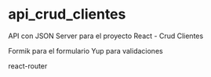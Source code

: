 # api_crud_clientes
API con JSON Server para el proyecto React - Crud Clientes

Formik para el formulario
Yup para validaciones

react-router
